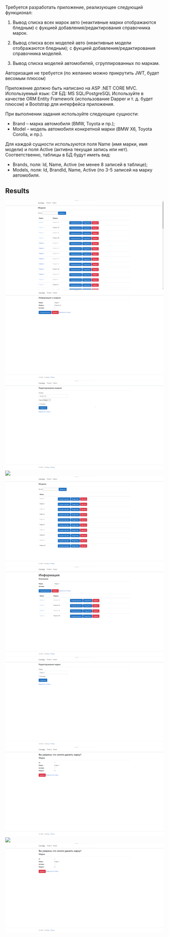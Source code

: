 
Требуется разработать приложение, реализующее следующий функционал:

1. Вывод списка всех марок авто (неактивные марки отображаются бледным) с фукцией добавления/редактирования справочника марок.

2. Вывод списка всех моделей авто (неактивные модели отображаются бледным); с фукцией добавления/редактирования справочника моделей.

3. Вывод списка моделей автомобилей, сгруппированных по маркам.

Авторизация не требуется (по желанию можно прикрутить JWT, будет весомым плюсом)

Приложение должно быть написано на ASP .NET CORE MVC.
Используемый язык: C#
БД: MS SQL/PostgreSQL
Используйте в качестве ORM Entity Framework (использование Dapper и т. д.  будет плюсом) и Bootstrap для интерфейса приложения.

При выполнении задания используйте следующие сущности: 
- Brand – марка автомобиля (BMW, Toyota и пр.);
- Model – модель автомобиля конкретной марки (BMW X6, Toyota Corolla, и пр.).

Для каждой сущности используются поля Name (имя марки, имя модели) и поля Active (активна текущая запись или нет).
Соответственно, таблицы в БД будут иметь вид:
- Brands, поля: Id, Name, Active (не менее 8 записей в таблице);
- Models, поля: Id, BrandId, Name, Active (по 3-5 записей на марку автомобиля.


Results
-

![](https://github.com/Eternal-ll/CarsApp/blob/master/Images/1.png)
![](Images/2.png)
![](Images/3.png)
![](Images/4.png)
![](Images/5.png)
![](Images/6.png)
![](Images/7.png)
![](Images/8.png)
![](Images/9.png)
![](Images/10.png)
